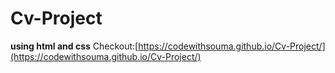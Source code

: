 # Cv-Project
**using html and css**
Checkout:[https://codewithsouma.github.io/Cv-Project/](https://codewithsouma.github.io/Cv-Project/)
